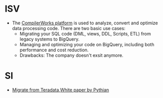 # ISV
- The [CompilerWorks platform](https://cloud.google.com/find-a-partner/partner/compilerworks) is used to analyze, convert and optimize data processing code. There are two basic use cases:
  - Migrating your SQL code (DML, views, DDL, Scripts, ETL) from legacy systems to BigQuery.
  - Managing and optimizing your code on BigQuery, including both performance and cost reduction.
  - Drawbacks: The company doesn't exsit anymore.

# SI
- [Migrate from Teradata,White paper by Pythian](https://resources.pythian.com/hubfs/White-Papers/Migrate-Teradata-to-Google-BigQuery.pdf)
